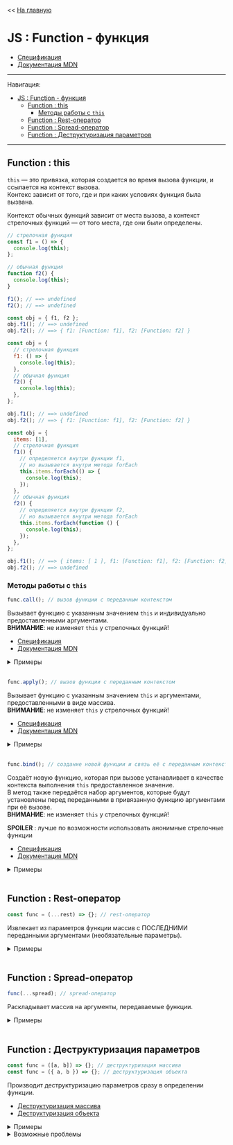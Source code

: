 << [На главную](../README.md)

# JS : Function - функция

- [Спецификация](https://tc39.es/ecma262/#sec-function-objects)
- [Документация MDN](https://developer.mozilla.org/ru/docs/Web/JavaScript/Reference/Global_Objects/Function)

---

Навигация:

- [JS : Function - функция](#js--function---функция)
  - [Function : this](#function--this)
    - [Методы работы с `this`](#методы-работы-с-this)
  - [Function : Rest-оператор](#function--rest-оператор)
  - [Function : Spread-оператор](#function--spread-оператор)
  - [Function : Деструктуризация параметров](#function--деструктуризация-параметров)

---

## Function : this

<a id="this"></a>

`this` — это привязка, которая создается во время вызова функции, и ссылается на контекст вызова.  
Контекс зависит от того, где и при каких условиях функция была вызвана.

Контекст обычных функций зависит от места вызова, а контекст стрелочных функций — от того места, где они были определены.

```js
// стрелочная функция
const f1 = () => {
  console.log(this);
};

// обычная функция
function f2() {
  console.log(this);
}

f1(); // ==> undefined
f2(); // ==> undefined

const obj = { f1, f2 };
obj.f1(); // ==> undefined
obj.f2(); // ==> { f1: [Function: f1], f2: [Function: f2] }
```

```js
const obj = {
  // стрелочная функция
  f1: () => {
    console.log(this);
  },
  // обычная функция
  f2() {
    console.log(this);
  },
};

obj.f1(); // ==> undefined
obj.f2(); // ==> { f1: [Function: f1], f2: [Function: f2] }
```

```js
const obj = {
  items: [1],
  // стрелочная функция
  f1() {
    // определяется внутри функции f1,
    // но вызывается внутри метода forEach
    this.items.forEach(() => {
      console.log(this);
    });
  },
  // обычная функция
  f2() {
    // определяется внутри функции f2,
    // но вызывается внутри метода forEach
    this.items.forEach(function () {
      console.log(this);
    });
  },
};

obj.f1(); // ==> { items: [ 1 ], f1: [Function: f1], f2: [Function: f2] }
obj.f2(); // ==> undefined
```

### Методы работы с `this`

<a id="call"></a>

```js
func.call(); // вызов функции с переданным контекстом
```

Вызывает функцию с указанным значением `this` и индивидуально предоставленными аргументами.  
**ВНИМАНИЕ**: не изменяет `this` у стрелочных функций!

- [Спецификация](https://tc39.es/ecma262/#sec-function.prototype.call)
- [Документация MDN](https://developer.mozilla.org/ru/docs/Web/JavaScript/Reference/Global_Objects/Function/call)

<details>
<summary>Примеры</summary>

```js
const getName = function getName(start = 'Name is ', end = '.') {
  return `${start}${this.name}${end}`;
};

const user = { name: 'Ihar' };

getName.call(); // ==> 'Name is undefined.'
getName.call(user); // ==> 'Name is Ihar.'
getName.call(user, 'Hello, '); // ==> 'Hello, Ihar.'
getName.call(user, 'Hello, ', '!'); // ==> 'Hello, Ihar!'
```

</details><br>

<a id="call"></a>

```js
func.apply(); // вызов функции с переданным контекстом
```

Вызывает функцию с указанным значением `this` и аргументами, предоставленными в виде массива.  
**ВНИМАНИЕ**: не изменяет `this` у стрелочных функций!

- [Спецификация](https://tc39.es/ecma262/#sec-function.prototype.apply)
- [Документация MDN](https://developer.mozilla.org/ru/docs/Web/JavaScript/Reference/Global_Objects/Function/apply)

<details>
<summary>Примеры</summary>

```js
const getName = function getName(start = 'Name is ', end = '.') {
  return `${start}${this.name}${end}`;
};

const user = { name: 'Ihar' };

getName.apply(); // ==> 'Name is undefined.'
getName.apply(user); // ==> 'Name is Ihar.'
getName.apply(user, ['Hello, ']); // ==> 'Hello, Ihar.'
getName.apply(user, ['Hello, ', '!']); // ==> 'Hello, Ihar!'
```

</details><br>

<a id="bind"></a>

```js
func.bind(); // создание новой функции и связь её с переданным контекстом
```

Создаёт новую функцию, которая при вызове устанавливает в качестве контекста выполнения `this` предоставленное значение.  
В метод также передаётся набор аргументов, которые будут установлены перед переданными в привязанную функцию аргументами при её вызове.  
**ВНИМАНИЕ**: не изменяет `this` у стрелочных функций!

**SPOILER** : лучше по возможности использовать анонимные стрелочные функции

- [Спецификация](https://tc39.es/ecma262/#sec-function.prototype.bind)
- [Документация MDN](https://developer.mozilla.org/ru/docs/Web/JavaScript/Reference/Global_Objects/Function/bind)

<details>
<summary>Примеры</summary>

```js
const printName = function printName(start = 'Name is ', end = '.') {
  console.log(`${start}${this.name}${end}`);
};

const user = { name: 'Ihar', printName };

user.printName(); // ==> 'Name is Ihar.'
setTimeout(user.printName, 1000); // ==> 'Name is undefined.'

let printNameBinded;

printNameBinded = user.printName.bind(user);
printNameBinded(); // === user.printName() ==> 'Name is Ihar.'
setTimeout(printNameBinded, 1000); // ==> 'Name is Ihar.'

// !!! более приемлимое решение
setTimeout(() => user.printName(), 1000); // ==> 'Name is Ihar.'

printNameBinded = user.printName.bind(user, 'Hello, ');
printNameBinded(); // === user.printName('Hello, ') ==> 'Hello, Ihar.'
printNameBinded('!'); // === user.printName('Hello, ', '!') ==> 'Hello, Ihar!'
setTimeout(printNameBinded, 1000); // ==> 'Hello, Ihar.'

// !!! более приемлимое решение
setTimeout(() => user.printName('Hello, '), 1000); // ==> 'Hello, Ihar.'
```

</details><br>

## Function : Rest-оператор

<a id="rest"></a>

```js
const func = (...rest) => {}; // rest-оператор
```

Извлекает из параметров функции массив с ПОСЛЕДНИМИ переданными аргументами (необязательные параметры).

<details>
<summary>Примеры</summary>

```js
const func = (...params) => params;
func(); // ==> []
func(9); // ==> [9]
func(9, 4); // ==> [9, 4]
```

```js
const func = (a, b, ...params) => [a + b, params];
func(9, 4); // ==> [13, []]
func(9, 4, -1, 3); // ==> [13, [-1, 3]]
func(9); // ==> [NaN, []]
```

</details><br>

## Function : Spread-оператор

<a id="spread"></a>

```js
func(...spread); // spread-оператор
```

Раскладывает массив на аргументы, передаваемые функции.

<details>
<summary>Примеры</summary>

```js
const sum = (...params) => {
  let result = 0;
  for (const param of params) {
    result += param;
  }
  return result;
};
```

```js
const numbers = [1, 7, 4];
sum(...numbers); // ==> 12
sum(8, 10, ...numbers); // ==> 30
sum(8, ...numbers, 10); // ==> 30
sum(...numbers, 8, 10); // ==> 30
```

```js
const numbers1 = [1, 7, 4];
const numbers2 = [8, 10];
sum(...numbers1, ...numbers2); // ==> 30
```

</details><br>

## Function : Деструктуризация параметров

<a id="destructuring"></a>

```js
const func = ([a, b]) => {}; // деструктуризация массива
const func = ({ a, b }) => {}; // деструктуризация объекта
```

Производит деструктуризацию параметров сразу в определении функции.

- [Деструктуризация массива](./js-array.md#array--деструктуризация)
- [Деструктуризация объекта](./js-object.md#object--деструктуризация)

<details>
<summary>Примеры</summary>

```js
const sum = ([a, b, c = 0]) => a + b;
sum([1, 7]); // ==> 8
sum([1, 7, 10]); // ==> 18
sum([1]); // ==> NaN
sum(1, 7); // ==> TypeError: аргументы – это не массив
```

```js
const getFullName = ({ name, surname = 'Ivanov' }) => `${name} ${surname}`;
getFullName({ name: 'Ihar' }); // ==> 'Ihar Ivanov'
getFullName({ name: 'Ihar', surname: 'Spurhiash' }); // ==> 'Ihar Spurhiash'
getFullName({ married: true }); // ==> 'undefined Ivanov'
getFullName(); // ==> TypeError ::: аргумент — undefined (у этого типа данных нет вызываемых свойств)
getFullName('Ihar'); // ==> 'undefined Ivanov' ::: аргумент — строка (у этого типа данных есть вызываемые свойства)
```

</details>

<details>
<summary>Возможные проблемы</summary>

```js
const getLength = ({ length }) => length;
getLength({ length: 123 }); // ==> 123 — ок
getLength(123); // ==> undefined — допустим
getLength('123'); // ==> 3 — что?
// Аргумент — строка, а у строк есть свойство .length
// '123'.length === 3
```

</details><br>
